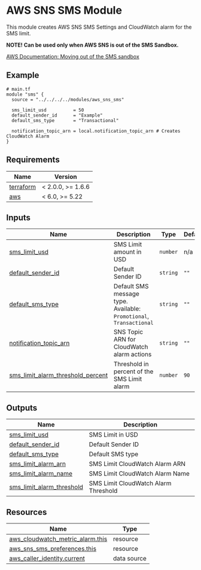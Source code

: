 # AWS SNS SMS Module

This module creates AWS SNS SMS Settings and CloudWatch alarm for the SMS limit.

**NOTE! Can be used only when AWS SNS is out of the SMS Sandbox.** 

[AWS Documentation: Moving out of the SMS sandbox](https://docs.aws.amazon.com/sns/latest/dg/sns-sms-sandbox-moving-to-production.html)

<!-- Next block is generated by terraform-docs following .terraform-docs.yml config -->
<!-- BEGIN_TF_DOCS -->
## Example

```hcl
# main.tf
module "sms" {
  source = "../../../../modules/aws_sns_sms"

  sms_limit_usd          = 50
  default_sender_id      = "Example"
  default_sms_type       = "Transactional"

  notification_topic_arn = local.notification_topic_arn # Creates CloudWatch Alarm
}
```

## Requirements

| Name | Version |
|------|---------|
| <a name="requirement_terraform"></a> [terraform](#requirement\_terraform) | < 2.0.0, >= 1.6.6 |
| <a name="requirement_aws"></a> [aws](#requirement\_aws) | < 6.0, >= 5.22 |

## Inputs

| Name | Description | Type | Default | Required |
|------|-------------|------|---------|:--------:|
| <a name="input_sms_limit_usd"></a> [sms\_limit\_usd](#input\_sms\_limit\_usd) | SMS Limit amount in USD | `number` | n/a | yes |
| <a name="input_default_sender_id"></a> [default\_sender\_id](#input\_default\_sender\_id) | Default Sender ID | `string` | `""` | no |
| <a name="input_default_sms_type"></a> [default\_sms\_type](#input\_default\_sms\_type) | Default SMS message type. Available: `Promotional`, `Transactional` | `string` | `""` | no |
| <a name="input_notification_topic_arn"></a> [notification\_topic\_arn](#input\_notification\_topic\_arn) | SNS Topic ARN for CloudWatch alarm actions | `string` | `""` | no |
| <a name="input_sms_limit_alarm_threshold_percent"></a> [sms\_limit\_alarm\_threshold\_percent](#input\_sms\_limit\_alarm\_threshold\_percent) | Threshold in percent of the SMS Limit alarm | `number` | `90` | no |

## Outputs

| Name | Description |
|------|-------------|
| <a name="output_sms_limit_usd"></a> [sms\_limit\_usd](#output\_sms\_limit\_usd) | SMS Limit in USD |
| <a name="output_default_sender_id"></a> [default\_sender\_id](#output\_default\_sender\_id) | Default Sender ID |
| <a name="output_default_sms_type"></a> [default\_sms\_type](#output\_default\_sms\_type) | Default SMS type |
| <a name="output_sms_limit_alarm_arn"></a> [sms\_limit\_alarm\_arn](#output\_sms\_limit\_alarm\_arn) | SMS Limit CloudWatch Alarm ARN |
| <a name="output_sms_limit_alarm_name"></a> [sms\_limit\_alarm\_name](#output\_sms\_limit\_alarm\_name) | SMS Limit CloudWatch Alarm Name |
| <a name="output_sms_limit_alarm_threshold"></a> [sms\_limit\_alarm\_threshold](#output\_sms\_limit\_alarm\_threshold) | SMS Limit CloudWatch Alarm Threshold |

## Resources

| Name | Type |
|------|------|
| [aws_cloudwatch_metric_alarm.this](https://registry.terraform.io/providers/hashicorp/aws/latest/docs/resources/cloudwatch_metric_alarm) | resource |
| [aws_sns_sms_preferences.this](https://registry.terraform.io/providers/hashicorp/aws/latest/docs/resources/sns_sms_preferences) | resource |
| [aws_caller_identity.current](https://registry.terraform.io/providers/hashicorp/aws/latest/docs/data-sources/caller_identity) | data source |
<!-- END_TF_DOCS -->